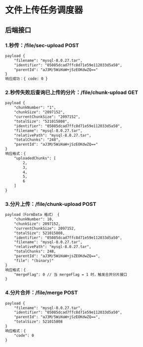 # 文件上传任务调度器

## 后端接口

### 1.秒传：/file/sec-upload POST

```markdown
payload {
    "filename": "mysql-8.0.27.tar",
    "identifier": "05085dcad7ffc8d71e59e112033d5a50",
    "parentId": "aJ3M/5WiHaW+jSzEOKdwZQ=="
}
响应成功：{ code: 0 }
```

### 2.秒传失败后查询已上传的分片：/file/chunk-upload GET
```markdown
payload {
    "chunkNumber": "1",
    "chunkSize": "2097152",
    "currentChunkSize": "2097152",
    "totalSize": "521015808",
    "identifier": "05085dcad7ffc8d71e59e112033d5a50",
    "filename": "mysql-8.0.27.tar",
    "relativePath": "mysql-8.0.27.tar",
    "totalChunks": "248",
    "parentId": "aJ3M/5WiHaW+jSzEOKdwZQ=="
}
响应格式：{
    "uploadedChunks": [
        2,
        3,
        4,
        5,
        6
    ]
}
```

### 3.分片上传：/file/chunk-upload POST
```markdown
payload（FormData 格式） {
    "chunkNumber": 10,
    "chunkSize": 2097152,
    "currentChunkSize": 2097152,
    "totalSize": 521015808,
    "identifier": "05085dcad7ffc8d71e59e112033d5a50",
    "filename": "mysql-8.0.27.tar",
    "relativePath": "mysql-8.0.27.tar",
    "totalChunks": 248,
    "parentId": "aJ3M/5WiHaW+jsZEOKdwZQ==",
    "file": "(binary)"
}
响应格式：{
    "mergeFlag": 0 // 当 mergeFlag = 1 时，触发合并分片接口
}
```

### 4.分片合并：/file/merge POST
```markdown
payload {
    "filename": "mysql-8.0.27.tar",
    "identifier": "05085dcad7ffc8d71e59e112033d5a50",
    "parentId": "aJ3M/5WiHaW+jSzEOKdwZQ==",
    "totalSize": 521015808
}
响应格式：{
    "code": 0
}
```
